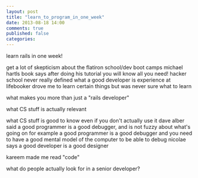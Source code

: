 ```yaml
---
layout: post
title: "learn_to_program_in_one_week"
date: 2013-08-18 14:00
comments: true
published: false
categories: 
---
```


learn rails in one week!

get a lot of skepticism about the flatiron school/dev boot camps
michael hartls book says after doing his tutorial you will know all you need!
hacker school never really defined what a good developer is
experience at lifebooker drove me to learn certain things but was never sure what to learn

what makes you more than just a "rails developer"

what CS stuff is actually relevant

what CS stuff is good to know even if you don't actually use it
dave alber said a good programmer is a good debugger, and is not fuzzy about what's going on
for example a good programmer is a good debugger and you need to have a good mental model of the computer to be able to debug
nicolae says a good developer is a good designer

kareem made me read "code"

what do people actually look for in a senior developer?
